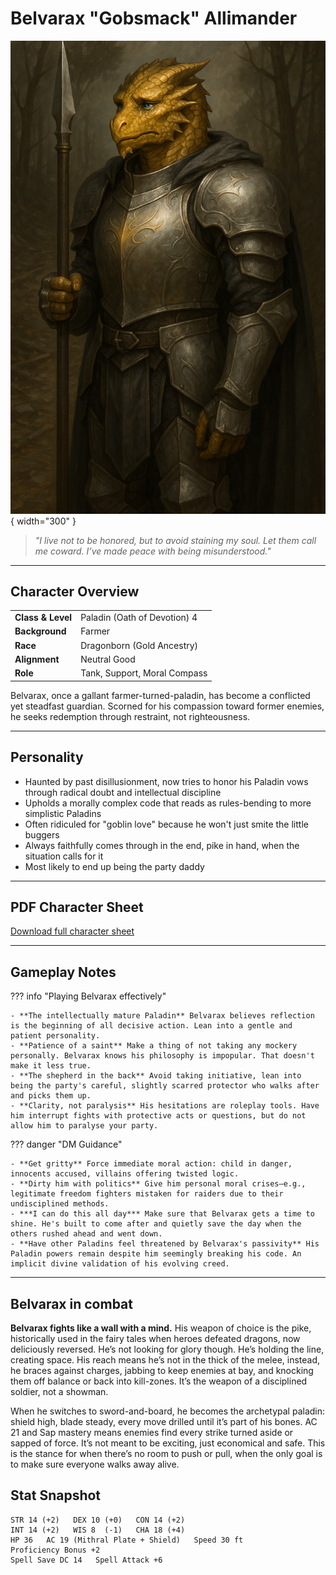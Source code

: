 # Belvarax "Gobsmack" Allimander

![Belvarax "Gobsmack" Allimander](assets/belvarax-gobsmack-allimander.png){ width="300" }

> *"I live not to be honored, but to avoid staining my soul. Let them call me coward. I’ve made peace with being misunderstood."*

---

## Character Overview

|                   |                              |
| ----------------- | ---------------------------- |
| **Class & Level** | Paladin (Oath of Devotion) 4 |
| **Background**    | Farmer         |
| **Race**          | Dragonborn (Gold Ancestry)   |
| **Alignment**     | Neutral Good                 |
| **Role**          | Tank, Support, Moral Compass |

Belvarax, once a gallant farmer-turned-paladin, has become a conflicted yet steadfast guardian. Scorned for his compassion toward former enemies, he seeks redemption through restraint, not righteousness.

---

## Personality

* Haunted by past disillusionment, now tries to honor his Paladin vows through radical doubt and intellectual discipline
* Upholds a morally complex code that reads as rules-bending to more simplistic Paladins
* Often ridiculed for "goblin love" because he won't just smite the little buggers
* Always faithfully comes through in the end, pike in hand, when the situation calls for it
* Most likely to end up being the party daddy

---

## PDF Character Sheet

[Download full character sheet](assets/belvarax-gobsmack-allimander.pdf)

---

## Gameplay Notes

??? info "Playing Belvarax effectively"

	- **The intellectually mature Paladin** Belvarax believes reflection is the beginning of all decisive action. Lean into a gentle and patient personality.
	- **Patience of a saint** Make a thing of not taking any mockery personally. Belvarax knows his philosophy is impopular. That doesn't make it less true.
	- **The shepherd in the back** Avoid taking initiative, lean into being the party's careful, slightly scarred protector who walks after and picks them up. 
	- **Clarity, not paralysis** His hesitations are roleplay tools. Have him interrupt fights with protective acts or questions, but do not allow him to paralyse your party.

??? danger "DM Guidance"

	- **Get gritty** Force immediate moral action: child in danger, innocents accused, villains offering twisted logic.
	- **Dirty him with politics** Give him personal moral crises—e.g., legitimate freedom fighters mistaken for raiders due to their undisciplined methods.
	- ***I can do this all day*** Make sure that Belvarax gets a time to shine. He's built to come after and quietly save the day when the others rushed ahead and went down.
	- **Have other Paladins feel threatened by Belvarax's passivity** His Paladin powers remain despite him seemingly breaking his code. An implicit divine validation of his evolving creed.	

---

## Belvarax in combat 

**Belvarax fights like a wall with a mind.**
His weapon of choice is the pike, historically used in the fairy tales when heroes defeated dragons, now deliciously reversed. He’s not looking for glory though. He’s holding the line, creating space. His reach means he’s not in the thick of the melee, instead, he braces against charges, jabbing to keep enemies at bay, and knocking them off balance or back into kill-zones. It’s the weapon of a disciplined soldier, not a showman.

When he switches to sword-and-board, he becomes the archetypal paladin: shield high, blade steady, every move drilled until it’s part of his bones. AC 21 and Sap mastery means enemies find every strike turned aside or sapped of force. It’s not meant to be exciting, just economical and safe. This is the stance for when there’s no room to push or pull, when the only goal is to make sure everyone walks away alive.


## Stat Snapshot

```text
STR 14 (+2)   DEX 10 (+0)   CON 14 (+2)
INT 14 (+2)   WIS 8  (-1)   CHA 18 (+4)
HP 36   AC 19 (Mithral Plate + Shield)   Speed 30 ft
Proficiency Bonus +2
Spell Save DC 14   Spell Attack +6
```
